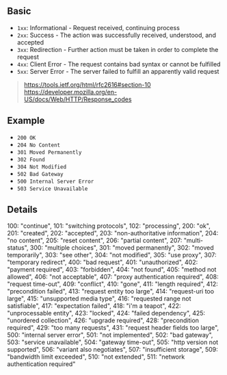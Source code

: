 ## Basic
- `1xx`: Informational - Request received, continuing process
- `2xx`: Success - The action was successfully received, understood, and accepted
- `3xx`: Redirection - Further action must be taken in order to complete the request
- `4xx`: Client Error - The request contains bad syntax or cannot be fulfilled
- `5xx`: Server Error - The server failed to fulfill an apparently valid request

> https://tools.ietf.org/html/rfc2616#section-10  
> https://developer.mozilla.org/en-US/docs/Web/HTTP/Response_codes

## Example
- `200 OK`
- `204 No Content`
- `301 Moved Permanently`
- `302 Found`
- `304 Not Modified`
- `502 Bad Gateway`
- `500 Internal Server Error`
- `503 Service Unavailable`

## Details
100: "continue",
101: "switching protocols",
102: "processing",
200: "ok",
201: "created",
202: "accepted",
203: "non-authoritative information",
204: "no content",
205: "reset content",
206: "partial content",
207: "multi-status",
300: "multiple choices",
301: "moved permanently",
302: "moved temporarily",
303: "see other",
304: "not modified",
305: "use proxy",
307: "temporary redirect",
400: "bad request",
401: "unauthorized",
402: "payment required",
403: "forbidden",
404: "not found",
405: "method not allowed",
406: "not acceptable",
407: "proxy authentication required",
408: "request time-out",
409: "conflict",
410: "gone",
411: "length required",
412: "precondition failed",
413: "request entity too large",
414: "request-uri too large",
415: "unsupported media type",
416: "requested range not satisfiable",
417: "expectation failed",
418: "i'm a teapot",
422: "unprocessable entity",
423: "locked",
424: "failed dependency",
425: "unordered collection",
426: "upgrade required",
428: "precondition required",
429: "too many requests",
431: "request header fields too large",
500: "internal server error",
501: "not implemented",
502: "bad gateway",
503: "service unavailable",
504: "gateway time-out",
505: "http version not supported",
506: "variant also negotiates",
507: "insufficient storage",
509: "bandwidth limit exceeded",
510: "not extended",
511: "network authentication required"

